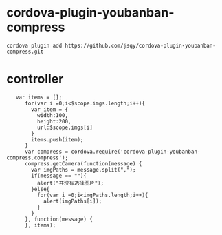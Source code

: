 # cordova-plugin-youbanban-compress
    cordova plugin add https://github.com/jsqy/cordova-plugin-youbanban-compress.git
# controller
       var items = [];
          for(var i =0;i<$scope.imgs.length;i++){
            var item = {
              width:100,
              height:200,
              url:$scope.imgs[i]
            }
            items.push(item);
          }
          var compress = cordova.require('cordova-plugin-youbanban-compress.compress');
          compress.getCamera(function(message) {
            var imgPaths = message.split(",");
            if(message == ""){
              alert("并没有选择图片");
            }else{
              for(var i =0;i<imgPaths.length;i++){
                alert(imgPaths[i]);
              }
            }
          }, function(message) {
          }, items);
